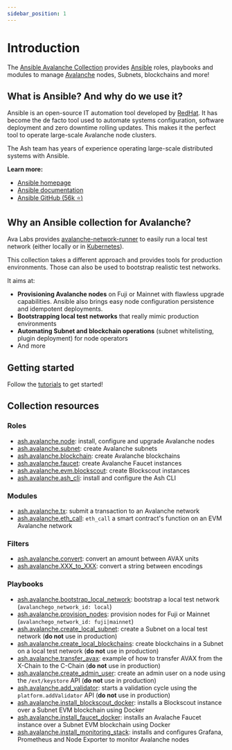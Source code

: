 ```yaml
---
sidebar_position: 1
---
```


# Introduction

The [Ansible Avalanche Collection](https://github.com/AshAvalanche/ansible-avalanche-collection) provides [Ansible](https://www.ansible.com) roles, playbooks and modules to manage [Avalanche](https://docs.avax.network) nodes, Subnets, blockchains and more!

## What is Ansible? And why do we use it?

Ansible is an open-source IT automation tool developed by [RedHat](https://www.redhat.com). It has become the de facto tool used to automate systems configuration, software deployment and zero downtime rolling updates. This makes it the perfect tool to operate large-scale Avalanche node clusters.

The Ash team has years of experience operating large-scale distributed systems with Ansible.

**Learn more:**

- [Ansible homepage](https://www.ansible.com/)
- [Ansible documentation](https://docs.ansible.com/ansible/latest/index.html)
- [Ansible GitHub (56k :star:)](https://github.com/ansible/ansible)

## Why an Ansible collection for Avalanche?

Ava Labs provides [avalanche-network-runner](https://github.com/ava-labs/avalanche-network-runner) to easily run a local test network (either locally or in [Kubernetes](https://kubernetes.io)).

This collection takes a different approach and provides tools for production environments. Those can also be used to bootstrap realistic test networks.

It aims at:

- **Provisioning Avalanche nodes** on Fuji or Mainnet with flawless upgrade capabilities. Ansible also brings easy node configuration persistence and idempotent deployments.
- **Bootstrapping local test networks** that really mimic production environments
- **Automating Subnet and blockchain operations** (subnet whitelisting, plugin deployment) for node operators
- And more

## Getting started

Follow the [tutorials](/docs/toolkit/ansible-avalanche-collection/tutorials/local-test-network) to get started!

## Collection resources

### Roles

- [ash.avalanche.node](/docs/toolkit/ansible-avalanche-collection/reference/roles/avalanche-node): install, configure and upgrade Avalanche nodes
- [ash.avalanche.subnet](/docs/toolkit/ansible-avalanche-collection/reference/roles/avalanche-subnet): create Avalanche subnets
- [ash.avalanche.blockchain](/docs/toolkit/ansible-avalanche-collection/reference/roles/avalanche-blockchain): create Avalanche blockchains
- [ash.avalanche.faucet](/docs/toolkit/ansible-avalanche-collection/reference/roles/avalanche-faucet): create Avalanche Faucet instances
- [ash.avalanche.evm.blockscout](/docs/toolkit/ansible-avalanche-collection/reference/roles/avalanche-blockscout): create Blockscout instances
- [ash.avalanche.ash_cli](/docs/toolkit/ansible-avalanche-collection/reference/roles/avalanche-ash-cli): install and configure the Ash CLI

### Modules

- [ash.avalanche.tx](/docs/toolkit/ansible-avalanche-collection/reference/modules/tx): submit a transaction to an Avalanche network
- [ash.avalanche.eth_call](/docs/toolkit/ansible-avalanche-collection/reference/modules/eth_call): `eth_call` a smart contract's function on an EVM Avalanche network

### Filters

- [ash.avalanche.convert](/docs/toolkit/ansible-avalanche-collection/reference/filters/convert): convert an amount between AVAX units
- [ash.avalanche.XXX_to_XXX](/docs/toolkit/ansible-avalanche-collection/reference/filters/xxx_to_xxx): convert a string between encodings

### Playbooks

- [ash.avalanche.bootstrap_local_network](https://github.com/AshAvalanche/ansible-avalanche-collection/blob/main/playbooks/bootstrap_local_network.yml): bootstrap a local test network (`avalanchego_network_id: local`)
- [ash.avalanche.provision_nodes](https://github.com/AshAvalanche/ansible-avalanche-collection/blob/main/playbooks/provision_nodes.yml): provision nodes for Fuji or Mainnet (`avalanchego_network_id: fuji|mainnet`)
- [ash.avalanche.create_local_subnet](https://github.com/AshAvalanche/ansible-avalanche-collection/blob/main/playbooks/create_local_subnet.yml): create a Subnet on a local test network (**do not** use in production)
- [ash.avalanche.create_local_blockchains](https://github.com/AshAvalanche/ansible-avalanche-collection/blob/main/playbooks/create_local_blockchains.yml): create blockchains in a Subnet on a local test network (**do not** use in production)
- [ash.avalanche.transfer_avax](https://github.com/AshAvalanche/ansible-avalanche-collection/blob/main/playbooks/transfer_avax.yml): example of how to transfer AVAX from the X-Chain to the C-Chain (**do not** use in production)
- [ash.avalanche.create_admin_user](https://github.com/AshAvalanche/ansible-avalanche-collection/blob/main/playbooks/create_admin_user.yml): create an admin user on a node using the `/ext/keystore` API (**do not** use in production)
- [ash.avalanche.add_validator](https://github.com/AshAvalanche/ansible-avalanche-collection/blob/main/playbooks/add_validator.yml): starts a validation cycle using the `platform.addValidator` API (**do not** use in production)
- [ash.avalanche.install_blockscout_docker](https://github.com/AshAvalanche/ansible-avalanche-collection/blob/main/playbooks/install_blockscout_docker.yml): installs a Blockscout instance over a Subnet EVM blockchain using Docker
- [ash.avalanche.install_faucet_docker](https://github.com/AshAvalanche/ansible-avalanche-collection/blob/main/playbooks/install_faucet_docker.yml): installs an Avalache Faucet instance over a Subnet EVM blockchain using Docker
- [ash.avalanche.install_monitoring_stack](https://github.com/AshAvalanche/ansible-avalanche-collection/blob/main/playbooks/install_monitoring_stack.yml): installs and configures Grafana, Prometheus and Node Exporter to monitor Avalanche nodes
